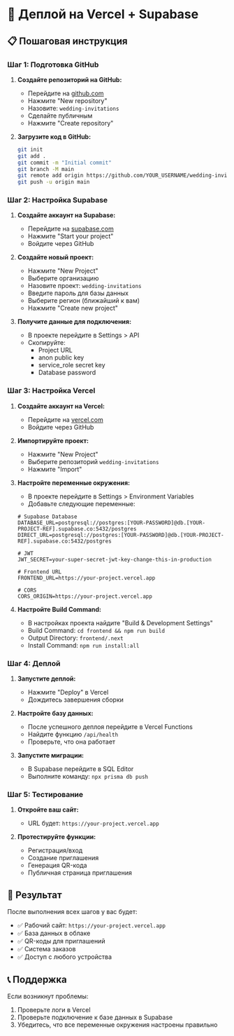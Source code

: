 # 🚀 Деплой на Vercel + Supabase

## 📋 Пошаговая инструкция

### **Шаг 1: Подготовка GitHub**

1. **Создайте репозиторий на GitHub:**
   - Перейдите на [github.com](https://github.com)
   - Нажмите "New repository"
   - Назовите: `wedding-invitations`
   - Сделайте публичным
   - Нажмите "Create repository"

2. **Загрузите код в GitHub:**
   ```bash
   git init
   git add .
   git commit -m "Initial commit"
   git branch -M main
   git remote add origin https://github.com/YOUR_USERNAME/wedding-invitations.git
   git push -u origin main
   ```

### **Шаг 2: Настройка Supabase**

1. **Создайте аккаунт на Supabase:**
   - Перейдите на [supabase.com](https://supabase.com)
   - Нажмите "Start your project"
   - Войдите через GitHub

2. **Создайте новый проект:**
   - Нажмите "New Project"
   - Выберите организацию
   - Назовите проект: `wedding-invitations`
   - Введите пароль для базы данных
   - Выберите регион (ближайший к вам)
   - Нажмите "Create new project"

3. **Получите данные для подключения:**
   - В проекте перейдите в Settings > API
   - Скопируйте:
     - Project URL
     - anon public key
     - service_role secret key
     - Database password

### **Шаг 3: Настройка Vercel**

1. **Создайте аккаунт на Vercel:**
   - Перейдите на [vercel.com](https://vercel.com)
   - Войдите через GitHub

2. **Импортируйте проект:**
   - Нажмите "New Project"
   - Выберите репозиторий `wedding-invitations`
   - Нажмите "Import"

3. **Настройте переменные окружения:**
   - В проекте перейдите в Settings > Environment Variables
   - Добавьте следующие переменные:

   ```env
   # Supabase Database
   DATABASE_URL=postgresql://postgres:[YOUR-PASSWORD]@db.[YOUR-PROJECT-REF].supabase.co:5432/postgres
   DIRECT_URL=postgresql://postgres:[YOUR-PASSWORD]@db.[YOUR-PROJECT-REF].supabase.co:5432/postgres
   
   # JWT
   JWT_SECRET=your-super-secret-jwt-key-change-this-in-production
   
   # Frontend URL
   FRONTEND_URL=https://your-project.vercel.app
   
   # CORS
   CORS_ORIGIN=https://your-project.vercel.app
   ```

4. **Настройте Build Command:**
   - В настройках проекта найдите "Build & Development Settings"
   - Build Command: `cd frontend && npm run build`
   - Output Directory: `frontend/.next`
   - Install Command: `npm run install:all`

### **Шаг 4: Деплой**

1. **Запустите деплой:**
   - Нажмите "Deploy" в Vercel
   - Дождитесь завершения сборки

2. **Настройте базу данных:**
   - После успешного деплоя перейдите в Vercel Functions
   - Найдите функцию `/api/health`
   - Проверьте, что она работает

3. **Запустите миграции:**
   - В Supabase перейдите в SQL Editor
   - Выполните команду: `npx prisma db push`

### **Шаг 5: Тестирование**

1. **Откройте ваш сайт:**
   - URL будет: `https://your-project.vercel.app`

2. **Протестируйте функции:**
   - Регистрация/вход
   - Создание приглашения
   - Генерация QR-кода
   - Публичная страница приглашения

## 🎯 Результат

После выполнения всех шагов у вас будет:
- ✅ Рабочий сайт: `https://your-project.vercel.app`
- ✅ База данных в облаке
- ✅ QR-коды для приглашений
- ✅ Система заказов
- ✅ Доступ с любого устройства

## 📞 Поддержка

Если возникнут проблемы:
1. Проверьте логи в Vercel
2. Проверьте подключение к базе данных в Supabase
3. Убедитесь, что все переменные окружения настроены правильно 